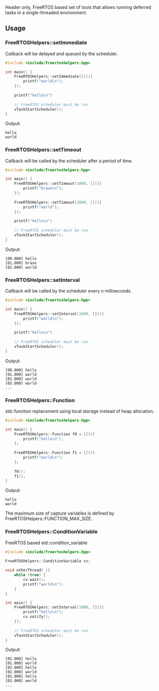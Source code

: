Header only, FreeRTOS based set of tools that allows running deferred tasks in a single-threaded environment.

## Usage
### FreeRTOSHelpers::setImmediate
Callback will be delayed and queued by the scheduler.

```cpp
#include <include/freertoshelpers.hpp>

int main() {
    FreeRTOSHelpers::setImmediate([](){
        printf("world\n");
    });
    
    printf("hello\n")
    
    // FreeRTOS scheduler must be run
    vTaskStartScheduler();
}
```
Output:
```
hello
world
```

### FreeRTOSHelpers::setTimeout
Callback will be called by the scheduler after a period of time.

```cpp
#include <include/freertoshelpers.hpp>

int main() {
    FreeRTOSHelpers::setTimeout(1000, [](){
        printf("brave\n");
    });
    
    FreeRTOSHelpers::setTimeout(2000, [](){
        printf("world");
    });
    
    printf("hello\n")
    
    // FreeRTOS scheduler must be run
    vTaskStartScheduler();
}
```
Output:
```
[00.000] hello
[01.000] brave
[02.000] world
```

### FreeRTOSHelpers::setInterval
Callback will be called by the scheduler every n milliseconds.

```cpp
#include <include/freertoshelpers.hpp>

int main() {
    FreeRTOSHelpers::setInterval(1000, [](){
        printf("world\n");
    });
    
    printf("hello\n")
    
    // FreeRTOS scheduler must be run
    vTaskStartScheduler();
}
```
Output:
```
[00.000] hello
[01.000] world
[02.000] world
[03.000] world
...
```

### FreeRTOSHelpers::Function
std::function replacement using local storage instead of heap allocation.

```cpp
#include <include/freertoshelpers.hpp>

int main() {
    FreeRTOSHelpers::Function f0 = [](){
        printf("hello\n");
    };
    
    FreeRTOSHelpers::Function f1 = [](){
        printf("world\n");
    };
    
    f0();
    f1();
}
```
Output:
```
hello
world
```

The maximum size of capture variables is defined by FreeRTOSHelpers::FUNCTION_MAX_SIZE.

### FreeRTOSHelpers::ConditionVariable
FreeRTOS based std::condition_variable

```cpp
#include <include/freertoshelpers.hpp>

FreeRTOSHelpers::ConditionVariable cv;
        
void otherThread( ){
    while (true) {
        cv.wait();
        printf("world\n");
    }
}

int main() {
    FreeRTOSHelpers::setInterval(1000, [](){
        printf("hello\n");
        cv.notify();
    });
    
    // FreeRTOS scheduler must be run
    vTaskStartScheduler();
}
```
Output:
```
[01.000] hello
[01.000] world
[02.000] hello
[02.000] world
[03.000] hello
[03.000] world
...
```
